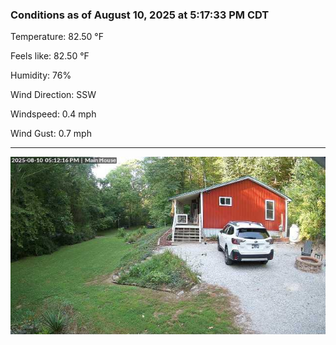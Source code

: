 ### Conditions as of August 10, 2025 at 5:17:33 PM CDT 

Temperature: 82.50 &deg;F

Feels like: 82.50 &deg;F

Humidity: 76%

Wind Direction: SSW

Windspeed: 0.4 mph

Wind Gust: 0.7 mph

---

<img src="./images/latest.jpeg"/>

